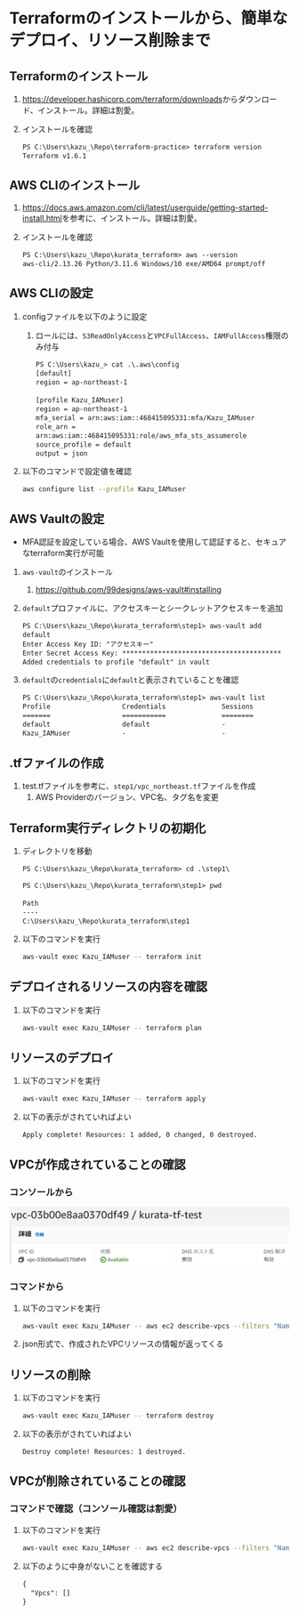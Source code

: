 # Terraformのインストールから、簡単なデプロイ、リソース削除まで

## Terraformのインストール
1. <https://developer.hashicorp.com/terraform/downloads>からダウンロード、インストール。詳細は割愛。

1. インストールを確認
    ```
    PS C:\Users\kazu_\Repo\terraform-practice> terraform version
    Terraform v1.6.1
    ```

## AWS CLIのインストール
1. <https://docs.aws.amazon.com/cli/latest/userguide/getting-started-install.html>を参考に、インストール。詳細は割愛。

1. インストールを確認
	  ```
	  PS C:\Users\kazu_\Repo\kurata_terraform> aws --version
	  aws-cli/2.13.26 Python/3.11.6 Windows/10 exe/AMD64 prompt/off
	  ```

## AWS CLIの設定
1. configファイルを以下のように設定
	1. ロールには、`S3ReadOnlyAccess`と`VPCFullAccess`、`IAMFullAccess`権限のみ付与
		  ```
		  PS C:\Users\kazu_> cat .\.aws\config
		  [default]
		  region = ap-northeast-1

		  [profile Kazu_IAMuser]
		  region = ap-northeast-1
		  mfa_serial = arn:aws:iam::468415095331:mfa/Kazu_IAMuser
		  role_arn = arn:aws:iam::468415095331:role/aws_mfa_sts_assumerole
		  source_profile = default
		  output = json
		  ```

1. 以下のコマンドで設定値を確認
	  ``` bash
	  aws configure list --profile Kazu_IAMuser
	  ```

## AWS Vaultの設定
- MFA認証を設定している場合、AWS Vaultを使用して認証すると、セキュアなterraform実行が可能

1. `aws-vault`のインストール
	1. <https://github.com/99designs/aws-vault#installing>

1. `default`プロファイルに、アクセスキーとシークレットアクセスキーを追加
	  ```
	  PS C:\Users\kazu_\Repo\kurata_terraform\step1> aws-vault add default
	  Enter Access Key ID: "アクセスキー"
	  Enter Secret Access Key: ****************************************
	  Added credentials to profile "default" in vault
	  ```

1. `default`の`credentials`に`default`と表示されていることを確認
	  ```
	  PS C:\Users\kazu_\Repo\kurata_terraform\step1> aws-vault list
	  Profile                  Credentials              Sessions
	  =======                  ===========              ========
	  default                  default                  -
	  Kazu_IAMuser             -                        -
	  ```

## .tfファイルの作成
1. test.tfファイルを参考に、`step1/vpc_northeast.tf`ファイルを作成
	1. AWS Providerのバージョン、VPC名、タグ名を変更

## Terraform実行ディレクトリの初期化
1. ディレクトリを移動
	  ```
	  PS C:\Users\kazu_\Repo\kurata_terraform> cd .\step1\
	  ```

	  ```
	  PS C:\Users\kazu_\Repo\kurata_terraform\step1> pwd

	  Path
	  ----
	  C:\Users\kazu_\Repo\kurata_terraform\step1
	  ```

1. 以下のコマンドを実行
	  ``` bash
	  aws-vault exec Kazu_IAMuser -- terraform init
	  ```

## デプロイされるリソースの内容を確認
1. 以下のコマンドを実行
	  ``` bash
	  aws-vault exec Kazu_IAMuser -- terraform plan
	  ```

## リソースのデプロイ
1. 以下のコマンドを実行
	  ``` bash
	  aws-vault exec Kazu_IAMuser -- terraform apply
	  ```

1. 以下の表示がされていればよい
	  ```
	  Apply complete! Resources: 1 added, 0 changed, 0 destroyed.
	  ```

## VPCが作成されていることの確認
### コンソールから
![Alt text](vpc_console-1.png)

### コマンドから
1. 以下のコマンドを実行
	  ``` bash
	  aws-vault exec Kazu_IAMuser -- aws ec2 describe-vpcs --filters "Name=tag-value,Values=kurata-tf-test"
	  ```

1. json形式で、作成されたVPCリソースの情報が返ってくる

## リソースの削除
1. 以下のコマンドを実行
	  ``` bash
	  aws-vault exec Kazu_IAMuser -- terraform destroy
	  ```

1. 以下の表示がされていればよい
	  ```
	  Destroy complete! Resources: 1 destroyed.
	  ```

## VPCが削除されていることの確認
### コマンドで確認（コンソール確認は割愛）
1. 以下のコマンドを実行
	  ``` bash
	  aws-vault exec Kazu_IAMuser -- aws ec2 describe-vpcs --filters "Name=tag-value,Values=kurata-tf-test"
	  ```

1. 以下のように中身がないことを確認する
	  ```
	  {
      	"Vpcs": []
	  }
	  ```
